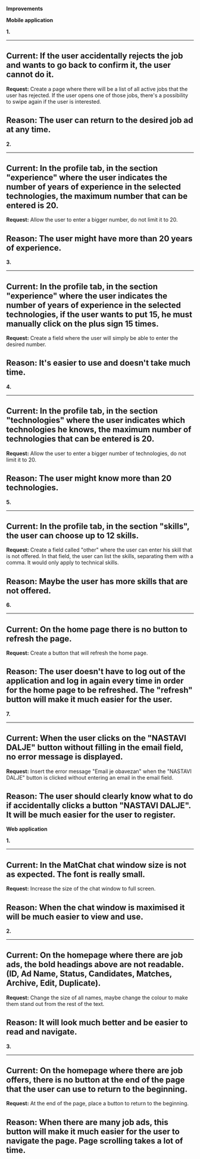 **Improvements**

**Mobile application**

**1.**

  -----------------------------------------------------------------------
  **Current:** If the user accidentally rejects the job and wants to go
  back to confirm it, the user cannot do it.
  -----------------------------------------------------------------------
  **Request:** Create a page where there will be a list of all active
  jobs that the user has rejected. If the user opens one of those jobs,
  there's a possibility to swipe again if the user is interested.

  **Reason:** The user can return to the desired job ad at any time.
  -----------------------------------------------------------------------

**2.**

  -----------------------------------------------------------------------
  **Current:** In the profile tab, in the section "experience" where the
  user indicates the number of years of experience in the selected
  technologies, the maximum number that can be entered is 20.
  -----------------------------------------------------------------------
  **Request:** Allow the user to enter a bigger number, do not limit it
  to 20.

  **Reason:** The user might have more than 20 years of experience.
  -----------------------------------------------------------------------

**3.**

  -----------------------------------------------------------------------
  **Current:** In the profile tab, in the section "experience" where the
  user indicates the number of years of experience in the selected
  technologies, if the user wants to put 15, he must manually click on
  the plus sign 15 times.
  -----------------------------------------------------------------------
  **Request:** Create a field where the user will simply be able to enter
  the desired number.

  **Reason:** It\'s easier to use and doesn\'t take much time.
  -----------------------------------------------------------------------

**4.**

  -----------------------------------------------------------------------
  **Current:** In the profile tab, in the section "technologies" where
  the user indicates which technologies he knows, the maximum number of
  technologies that can be entered is 20.
  -----------------------------------------------------------------------
  **Request:** Allow the user to enter a bigger number of technologies,
  do not limit it to 20.

  **Reason:** The user might know more than 20 technologies.
  -----------------------------------------------------------------------

**5.**

  -----------------------------------------------------------------------
  **Current:** In the profile tab, in the section "skills", the user can
  choose up to 12 skills.
  -----------------------------------------------------------------------
  **Request:** Create a field called \"other\" where the user can enter
  his skill that is not offered. In that field, the user can list the
  skills, separating them with a comma. It would only apply to technical
  skills.

  **Reason:** Maybe the user has more skills that are not offered.
  -----------------------------------------------------------------------

**6.**

  -----------------------------------------------------------------------
  **Current:** On the home page there is no button to refresh the page.
  -----------------------------------------------------------------------
  **Request:** Create a button that will refresh the home page.

  **Reason:** The user doesn't have to log out of the application and log
  in again every time in order for the home page to be refreshed. The
  \"refresh\" button will make it much easier for the user.
  -----------------------------------------------------------------------

**7.**

  -----------------------------------------------------------------------
  **Current:** When the user clicks on the "NASTAVI DALJE" button without
  filling in the email field, no error message is displayed.
  -----------------------------------------------------------------------
  **Request:** Insert the error message "Email je obavezan" when the
  "NASTAVI DALJE" button is clicked without entering an email in the
  email field.

  **Reason:** The user should clearly know what to do if accidentally
  clicks a button "NASTAVI DALJE". It will be much easier for the user to
  register.
  -----------------------------------------------------------------------

**Web application**

**1.**

  -----------------------------------------------------------------------
  **Current:** In the MatChat chat window size is not as expected. The
  font is really small.
  -----------------------------------------------------------------------
  **Request:** Increase the size of the chat window to full screen.

  **Reason:** When the chat window is maximised it will be much easier to
  view and use.
  -----------------------------------------------------------------------

**2.**

  -----------------------------------------------------------------------
  **Current:** On the homepage where there are job ads, the bold headings
  above are not readable. (ID, Ad Name, Status, Candidates, Matches,
  Archive, Edit, Duplicate).
  -----------------------------------------------------------------------
  **Request:** Change the size of all names, maybe change the colour to
  make them stand out from the rest of the text.

  **Reason:** It will look much better and be easier to read and
  navigate.
  -----------------------------------------------------------------------

**3.**

  -----------------------------------------------------------------------
  **Current:** On the homepage where there are job offers, there is no
  button at the end of the page that the user can use to return to the
  beginning.
  -----------------------------------------------------------------------
  **Request:** At the end of the page, place a button to return to the
  beginning.

  **Reason:** When there are many job ads, this button will make it much
  easier for the user to navigate the page. Page scrolling takes a lot of
  time.
  -----------------------------------------------------------------------
